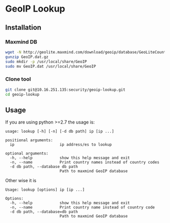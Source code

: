 # GeoIP Lookup
## Installation
### Maxmind DB
```bash
wget -N http://geolite.maxmind.com/download/geoip/database/GeoLiteCountry/GeoIP.dat.gz
gunzip GeoIP.dat.gz
sudo mkdir -p /usr/local/share/GeoIP
sudo mv GeoIP.dat /usr/local/share/GeoIP
```
### Clone tool
```bash
git clone git@10.16.251.135:security/geoip-lookup.git
cd geoip-lookup
```
## Usage
If you are using python >=2.7 the usage is:
```
usage: lookup [-h] [-n] [-d db path] ip [ip ...]

positional arguments:
  ip                    ip address/es to lookup

optional arguments:
  -h, --help            show this help message and exit
  -n, --name            Print country names instead of country codes
  -d db path, --database db path
                        Path to maxmind GeoIP database
```
Other wise it is 
```
Usage: lookup [options] ip [ip ...]

Options:
  -h, --help            show this help message and exit
  -n, --name            Print country name instead of country code
  -d db path, --database=db path
                        Path to maxmind GeoIP database
```
